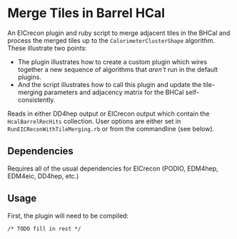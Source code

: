 # Merge Tiles in Barrel HCal

An EICrecon plugin and ruby script to merge adjacent tiles in the BHCal and process
the merged tiles up to the `CalorimeterClusterShape` algorithm. These illustrate
two points:

  - The plugin illustrates how to create a custom plugin which wires together
    a new sequence of algorithms that *aren't* run in the default plugins.
  - And the script illustrates how to call this plugin and update the tile-
    merging parameters and adjacency matrix for the BHCal self-consistently.

Reads in either DD4hep output or EICrecon output which contain the `HcalBarrelRecHits`
collection. User options are either set in `RunEICReconWithTileMerging.rb` or from
the commandline (see below).

## Dependencies

Requires all of the usual dependencies for EICrecon (PODIO, EDM4hep, EDM4eic,
DD4hep, etc.)

## Usage

First, the plugin will need to be compiled:

```
/* TODO fill in rest */
```
